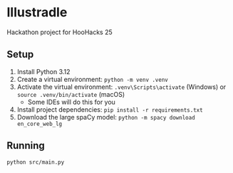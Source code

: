 # Illustradle

Hackathon project for HooHacks 25

## Setup

1. Install Python 3.12
1. Create a virtual environment: `python -m venv .venv`
1. Activate the virtual environment: `.venv\Scripts\activate` (Windows) or `source .venv/bin/activate` (macOS)
    - Some IDEs will do this for you
1. Install project dependencies: `pip install -r requirements.txt`
1. Download the large spaCy model: `python -m spacy download en_core_web_lg`

## Running

`python src/main.py`
